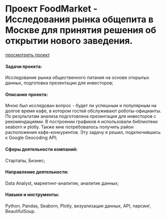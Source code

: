 # Проект FoodMarket - Исследования рынка общепита в Москве для принятия решения об открытии нового заведения.

[просмотреть проект](https://nbviewer.jupyter.org/github/shdrn2402/Praktikum/blob/main/FoodMarket/FoodMarket.ipynb)

#### Задачи проекта:

Исследование рынка общественного питания на основе открытых данных, подготовка презентации для инвесторов;

#### Описание проекта:

Мною был исследован вопрос - будет ли успешным и популярным на долгое время кафе, в котором гостей обслуживают роботы-официанты. По результатам анализа подготовлена презентация для инвесторов с рекомендациями. В построении графиков я использовали библиотеки seaborn и plotly. Также мне потребовалось получить район расположения кафе-конкурентов. Эту задачу я решил, подключившись к Google Geocoding API;

#### Сферы деятельности компаний:

Стартапы, Бизнес;

#### Направление деятельности:

Data Analyst, маркетинг-аналитик, аналитик данных;

#### Навыки и инструменты:

Python, Pandas, Seaborn, Plotly, визуализация данных, API, парсинг, BeautifulSoup.
